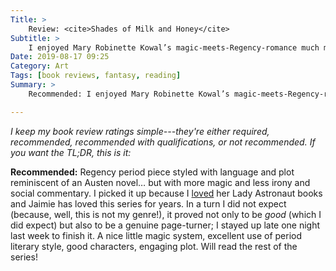 ```yaml
---
Title: >
    Review: <cite>Shades of Milk and Honey</cite>
Subtitle: >
    I enjoyed Mary Robinette Kowal’s magic-meets-Regency-romance much more than I expected to.
Date: 2019-08-17 09:25
Category: Art
Tags: [book reviews, fantasy, reading]
Summary: >
    Recommended: I enjoyed Mary Robinette Kowal’s magic-meets-Regency-romance much more than I expected to.

---
```


<i class=editorial>I keep my book review ratings simple---they're either *required*, *recommended*, *recommended with qualifications*, or *not recommended*. If you want the TL;DR, this is it:</i>

<b>Recommended:</b> Regency period piece styled with language and plot reminiscent of an Austen novel… but with more magic and less irony and social commentary. I picked it up because I [loved] her Lady Astronaut books and Jaimie has loved this series for years. In a turn I did not expect (because, well, this is not my genre!), it proved not only to be *good* (which I did expect) but also to be a genuine page-turner; I stayed up late one night last week to finish it. A nice little magic system, excellent use of period literary style, good characters, engaging plot. Will read the rest of the series!

[loved]: https://v4.chriskrycho.com/2018/the-calculating-stars.html
